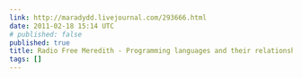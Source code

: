 ```yaml
---
link: http://maradydd.livejournal.com/293666.html
date: 2011-02-18 15:14 UTC
# published: false
published: true
title: Radio Free Meredith - Programming languages and their relationship styles
tags: []
---
```




